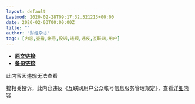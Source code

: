 ```yaml
---
layout: default
Lastmod: 2020-02-28T09:17:32.521213+00:00
date: 2020-02-03T00:00:00Z
title: ""
author: "财经杂志"
tags: [内容,查看,帐号,投诉,违规,违反,互联网,用户]
---
```


* [**原文链接**](https://mp.weixin.qq.com/s/emhJaE4O4ElsCntcJDJLWw)
* [**备份链接**](http://archive.today/GbY4J)


此内容因违规无法查看

接相关投诉，此内容违反《互联网用户公众帐号信息服务管理规定》，查看[详细内容](http://www.cac.gov.cn/2017-09/07/c_1121624269.htm)

